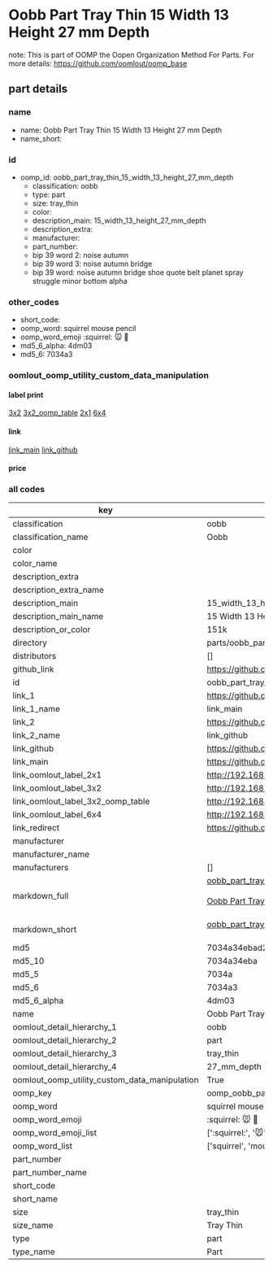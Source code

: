 # Oobb Part Tray Thin 15 Width 13 Height 27 mm Depth  

note: This is part of OOMP the Oopen Organization Method For Parts. For more details: https://github.com/oomlout/oomp_base

##  part details
  







### name
* name: Oobb Part Tray Thin 15 Width 13 Height 27 mm Depth
* name_short: 
### id
* oomp_id: oobb_part_tray_thin_15_width_13_height_27_mm_depth
  * classification: oobb
  * type: part
  * size: tray_thin
  * color: 
  * description_main: 15_width_13_height_27_mm_depth
  * description_extra: 
  * manufacturer: 
  * part_number: 
  * bip 39 word 2: noise autumn
  * bip 39 word 3: noise autumn bridge
  * bip 39 word: noise autumn bridge shoe quote belt planet spray struggle minor bottom alpha

### other_codes
* short_code: 
* oomp_word: squirrel mouse pencil
* oomp_word_emoji :squirrel: :mouse: :pencil:
* md5_6_alpha: 4dm03
* md5_6: 7034a3






### oomlout_oomp_utility_custom_data_manipulation
#### label print
[3x2](http://192.168.1.245:1112/?label=oomp%204dm03)
[3x2_oomp_table](http://192.168.1.108:1112/?label=oomp%204dm03)
[2x1](http://192.168.1.242:1112/?label=oomp%204dm03)
[6x4](http://192.168.1.55:1112/?label=oomp%204dm03)    

#### link

[link_main](https://github.com/oomlout/oomlout_oomp_version_1_messy/tree/main/parts/oobb_part_tray_thin_15_width_13_height_27_mm_depth) [link_github](https://github.com/oomlout/oomlout_oomp_version_1_messy/tree/main/parts/oobb_part_tray_thin_15_width_13_height_27_mm_depth)                             

#### price







### all codes 
| key | value |  
| --- | --- |  
| classification | oobb |  
| classification_name | Oobb |  
| color |  |  
| color_name |  |  
| description_extra |  |  
| description_extra_name |  |  
| description_main | 15_width_13_height_27_mm_depth |  
| description_main_name | 15 Width 13 Height 27 mm Depth |  
| description_or_color | 151k |  
| directory | parts/oobb_part_tray_thin_15_width_13_height_27_mm_depth |  
| distributors | [] |  
| github_link | https://github.com/oomlout/oomlout_oomp_part_src/tree/main/parts/oobb_part_tray_thin_15_width_13_height_27_mm_depth |  
| id | oobb_part_tray_thin_15_width_13_height_27_mm_depth |  
| link_1 | https://github.com/oomlout/oomlout_oomp_version_1_messy/tree/main/parts/oobb_part_tray_thin_15_width_13_height_27_mm_depth |  
| link_1_name | link_main |  
| link_2 | https://github.com/oomlout/oomlout_oomp_version_1_messy/tree/main/parts/oobb_part_tray_thin_15_width_13_height_27_mm_depth |  
| link_2_name | link_github |  
| link_github | https://github.com/oomlout/oomlout_oomp_version_1_messy/tree/main/parts/oobb_part_tray_thin_15_width_13_height_27_mm_depth |  
| link_main | https://github.com/oomlout/oomlout_oomp_version_1_messy/tree/main/parts/oobb_part_tray_thin_15_width_13_height_27_mm_depth |  
| link_oomlout_label_2x1 | http://192.168.1.242:1112/?label=oomp%204dm03 |  
| link_oomlout_label_3x2 | http://192.168.1.245:1112/?label=oomp%204dm03 |  
| link_oomlout_label_3x2_oomp_table | http://192.168.1.108:1112/?label=oomp%204dm03 |  
| link_oomlout_label_6x4 | http://192.168.1.55:1112/?label=oomp%204dm03 |  
| link_redirect | https://github.com/oomlout/oomlout_oomp_version_1_messy/tree/main/parts/oobb_part_tray_thin_15_width_13_height_27_mm_depth |  
| manufacturer |  |  
| manufacturer_name |  |  
| manufacturers | [] |  
| markdown_full | [oobb_part_tray_thin_15_width_13_height_27_mm_depth](none)<br>[](none)<br>[Oobb Part Tray Thin 15 Width 13 Height 27 Mm Depth](none)<br><br> |  
| markdown_short | [oobb_part_tray_thin_15_width_13_height_27_mm_depth](none)<br><br> |  
| md5 | 7034a34ebad2f4bc53d80c663783ecae |  
| md5_10 | 7034a34eba |  
| md5_5 | 7034a |  
| md5_6 | 7034a3 |  
| md5_6_alpha | 4dm03 |  
| name | Oobb Part Tray Thin 15 Width 13 Height 27 mm Depth |  
| oomlout_detail_hierarchy_1 | oobb |  
| oomlout_detail_hierarchy_2 | part |  
| oomlout_detail_hierarchy_3 | tray_thin |  
| oomlout_detail_hierarchy_4 | 27_mm_depth |  
| oomlout_oomp_utility_custom_data_manipulation | True |  
| oomp_key | oomp_oobb_part_tray_thin_15_width_13_height_27_mm_depth |  
| oomp_word | squirrel mouse pencil |  
| oomp_word_emoji | :squirrel: :mouse: :pencil: |  
| oomp_word_emoji_list | [':squirrel:', ':mouse:', ':pencil:'] |  
| oomp_word_list | ['squirrel', 'mouse', 'pencil'] |  
| part_number |  |  
| part_number_name |  |  
| short_code |  |  
| short_name |  |  
| size | tray_thin |  
| size_name | Tray Thin |  
| type | part |  
| type_name | Part |  

